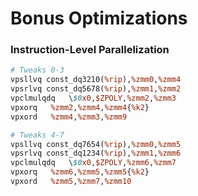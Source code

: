 # Bonus Optimizations

### Instruction-Level Parallelization

```perl
# Tweaks 0-3
vpsllvq const_dq3210(%rip),%zmm0,%zmm4
vpsrlvq const_dq5678(%rip),%zmm1,%zmm2
vpclmulqdq 	 \$0x0,$ZPOLY,%zmm2,%zmm3
vpxorq 	 %zmm2,%zmm4,%zmm4{%k2}
vpxord 	 %zmm4,%zmm3,%zmm9

# Tweaks 4-7
vpsllvq const_dq7654(%rip),%zmm0,%zmm5
vpsrlvq const_dq1234(%rip),%zmm1,%zmm6
vpclmulqdq 	 \$0x0,$ZPOLY,%zmm6,%zmm7
vpxorq 	 %zmm6,%zmm5,%zmm5{%k2}
vpxord 	 %zmm5,%zmm7,%zmm10
```
